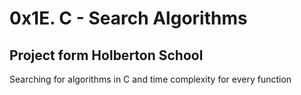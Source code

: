 # 0x1E. C - Search Algorithms

## Project form Holberton School

Searching for algorithms in C and time complexity for every function
